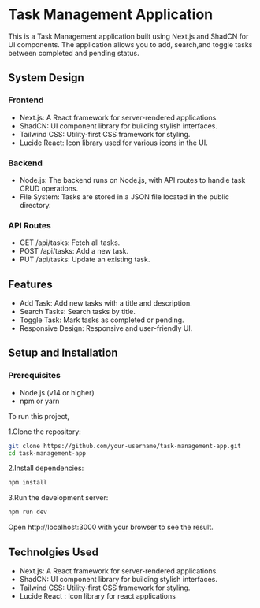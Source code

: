 
# Task Management Application

This is a Task Management application built using Next.js and ShadCN for UI components. The application allows you to add, search,and toggle tasks between completed and pending status.




## System Design

### Frontend 
- Next.js: A React framework for server-rendered applications.
- ShadCN: UI component library for building stylish interfaces.
- Tailwind CSS: Utility-first CSS framework for styling.
- Lucide React: Icon library used for various icons in the UI.

### Backend
- Node.js: The backend runs on Node.js, with API routes to handle task CRUD operations.
- File System: Tasks are stored in a JSON file located in the public directory.

### API Routes
- GET /api/tasks: Fetch all tasks.
- POST /api/tasks: Add a new task.
- PUT /api/tasks: Update an existing task.
## Features

- Add Task: Add new tasks with a title and description.
- Search Tasks: Search tasks by title.
- Toggle Task: Mark tasks as completed or pending.
- Responsive Design: Responsive and user-friendly UI.




## Setup and Installation

### Prerequisites
- Node.js (v14 or higher)
- npm or yarn

To run this project,

1.Clone the repository:
```bash
git clone https://github.com/your-username/task-management-app.git
cd task-management-app
```
2.Install dependencies:
```bash
npm install
```
3.Run the development server:
```bash
npm run dev
```
Open http://localhost:3000 with your browser to see the result.


## Technolgies Used

- Next.js: A React framework for server-rendered applications.
- ShadCN: UI component library for building stylish interfaces.
- Tailwind CSS: Utility-first CSS framework for styling.
- Lucide React : Icon library for react applications
